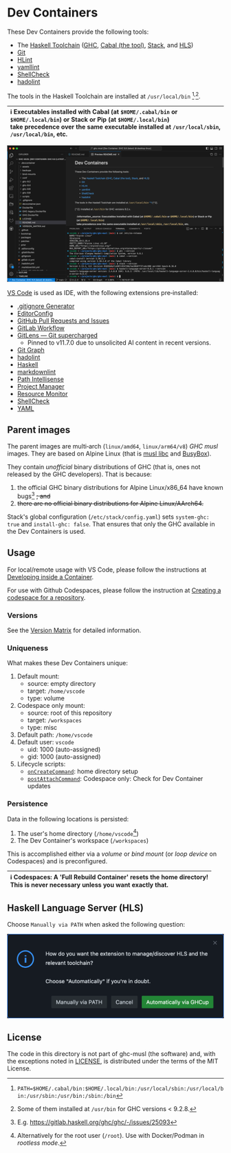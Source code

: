 # Dev Containers

These Dev Containers provide the following tools:

* The
  [Haskell Toolchain](https://www.haskell.org/ghcup/install/#supported-tools)
  ([GHC](https://www.haskell.org/ghc),
  [Cabal (the tool)](https://cabal.readthedocs.io),
  [Stack](https://docs.haskellstack.org), and
  [HLS](https://haskell-language-server.readthedocs.io))
* [Git](https://git-scm.com)
* [HLint](https://hackage.haskell.org/package/hlint)
* [yamllint](https://yamllint.readthedocs.io)
* [ShellCheck](https://www.shellcheck.net)
* [hadolint](https://github.com/hadolint/hadolint)

The tools in the Haskell Toolchain are installed at `/usr/local/bin`
[^1]<sup>,</sup>[^2].

[^1]: `PATH=$HOME/.cabal/bin:$HOME/.local/bin:/usr/local/sbin:/usr/local/bin:/usr/sbin:/usr/bin:/sbin:/bin`

[^2]: Some of them installed at `/usr/bin` for GHC versions < 9.2.8.

| :information_source: Executables installed with Cabal (at `$HOME/.cabal/bin` or `$HOME/.local/bin`) or Stack or Pip (at `$HOME/.local/bin`)<br>take precedence over the same executable installed at `/usr/local/sbin`, `/usr/local/bin`, etc.|
|:----------------------------------------------------------------------------------------------------------------------------------------------------------------------------------------------------------------------------------------------|

![GHC 9.8](assets/screenshots/ghc.png)

[VS Code](https://code.visualstudio.com) is used as IDE, with the following
extensions pre‑installed:

* [.gitignore Generator](https://marketplace.visualstudio.com/items?itemName=piotrpalarz.vscode-gitignore-generator)
* [EditorConfig](https://marketplace.visualstudio.com/items?itemName=EditorConfig.EditorConfig)
* [GitHub Pull Requests and Issues](https://marketplace.visualstudio.com/items?itemName=GitHub.vscode-pull-request-github)
* [GitLab Workflow](https://marketplace.visualstudio.com/items?itemName=GitLab.gitlab-workflow)
* [GitLens — Git supercharged](https://marketplace.visualstudio.com/items?itemName=eamodio.gitlens)
  * Pinned to v11.7.0 due to unsolicited AI content in recent versions.
* [Git Graph](https://marketplace.visualstudio.com/items?itemName=mhutchie.git-graph)
* [hadolint](https://marketplace.visualstudio.com/items?itemName=exiasr.hadolint)
* [Haskell](https://marketplace.visualstudio.com/items?itemName=haskell.haskell)
* [markdownlint](https://marketplace.visualstudio.com/items?itemName=DavidAnson.vscode-markdownlint)
* [Path Intellisense](https://marketplace.visualstudio.com/items?itemName=christian-kohler.path-intellisense)
* [Project Manager](https://marketplace.visualstudio.com/items?itemName=alefragnani.project-manager)
* [Resource Monitor](https://marketplace.visualstudio.com/items?itemName=mutantdino.resourcemonitor)
* [ShellCheck](https://marketplace.visualstudio.com/items?itemName=timonwong.shellcheck)
* [YAML](https://marketplace.visualstudio.com/items?itemName=redhat.vscode-yaml)

## Parent images

The parent images are multi‑arch (`linux/amd64`, `linux/arm64/v8`)
<nobr>*GHC musl*</nobr> images. They are based on Alpine Linux (that is
[musl libc](https://musl.libc.org) and [BusyBox](https://www.busybox.net)).

They contain *unofficial* binary distributions of GHC (that is, ones not
released by the GHC developers). That is because:

1. the official GHC binary distributions for Alpine Linux/x86_64 have known
   bugs[^3] ~~; and~~
1. ~~there are no official binary distributions for Alpine Linux/AArch64.~~

[^3]: E.g. <https://gitlab.haskell.org/ghc/ghc/-/issues/25093>

Stack's global configuration (`/etc/stack/config.yaml`) sets
<nobr>`system-ghc: true`</nobr> and <nobr>`install-ghc: false`</nobr>. That
ensures that only the GHC available in the Dev Containers is used.

## Usage

For local/remote usage with VS Code, please follow the instructions at
[Developing inside a Container](https://code.visualstudio.com/docs/devcontainers/containers).

For use with Github Codespaces, please follow the instruction at
[Creating a codespace for a repository](https://docs.github.com/en/codespaces/developing-in-codespaces/creating-a-codespace-for-a-repository#creating-a-codespace-for-a-repository).

### Versions

See the [Version Matrix](VERSION_MATRIX.md) for detailed information.

### Uniqueness

What makes these Dev Containers unique:

1. Default mount:
    * source: empty directory
    * target: `/home/vscode`
    * type: volume
1. Codespace only mount:
    * source: root of this repository
    * target: `/workspaces`
    * type: misc
1. Default path: `/home/vscode`
1. Default user: `vscode`
    * uid: 1000 (auto-assigned)
    * gid: 1000 (auto-assigned)
1. Lifecycle scripts:
    * [`onCreateCommand`](scripts/usr/local/bin/onCreateCommand.sh):
      home directory setup
    * [`postAttachCommand`](scripts/etc/skel/.local/bin/checkForUpdates.sh):
      Codespace only: Check for Dev Container updates

### Persistence

Data in the following locations is persisted:

1. The user's home directory (`/home/vscode`[^4])
1. The Dev Container's workspace (`/workspaces`)

[^4]: Alternatively for the root user (`/root`). Use with Docker/Podman in
*rootless mode*.

This is accomplished either via a *volume* or *bind mount* (or *loop device*
on Codespaces) and is preconfigured.

| :information_source: **Codespaces: A 'Full Rebuild Container' resets the home directory!**<br>This is never necessary unless you want exactly that. |
|:----------------------------------------------------------------------------------------------------------------------------------------------------|

## Haskell Language Server (HLS)

Choose <nobr>`Manually via PATH`</nobr> when asked the following question:

<img width="520" alt="Manage HLS" src="assets/screenshots/manageHLS.png">

## License

The code in this directory is not part of ghc-musl (the software) and, with the
exceptions noted in [LICENSE](LICENSE), is distributed under the terms of the
MIT License.
